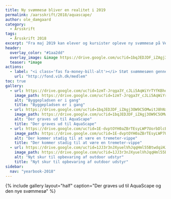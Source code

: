 ```yaml
---
title: Ny svømmesø bliver en realitet i 2019
permalink: /aarsskrift/2018/aquascape/
author: ole_damgaard
category:
  - Årsskrift
tags:
  - Årsskrift 2018
excerpt: "Fra maj 2019 kan elever og kursister opleve ny svømmesø på Vejle Idrætshøjskole."
header:
  overlay_color: "#1aa2dd"
  overlay_image: &image https://drive.google.com/uc?id=1bqJEDJDF_iZAgj3OW9C5OMwitJ8hNxQY
  teaser: *image
actions:
  - label: "<i class='fas fa-money-bill-alt'></i> Støt svømmesøen gennem fonden"
    url: "http://fond.vih.dk/medlem"
toc: true
gallery:
  - url: https://drive.google.com/uc?id=1zmT-Jrqga3Y_cJLi5AqWiYrTYfKBhoIg
    image_path: https://drive.google.com/uc?id=1zmT-Jrqga3Y_cJLi5AqWiYrTYfKBhoIg
    alt: "Byggepladsen er i gang"
    title: "Byggepladsen er i gang"
  - url: https://drive.google.com/uc?id=1bqJEDJDF_iZAgj3OW9C5OMwitJ8hNxQY
    image_path: https://drive.google.com/uc?id=1bqJEDJDF_iZAgj3OW9C5OMwitJ8hNxQY
    alt: "Der graves ud til AquaScape"
    title: "Der graves ud til AquaScape"
  - url: https://drive.google.com/uc?id=1E-dvptOYH0aZBrTEsyLWP7UorbDlcBpR
    image_path: https://drive.google.com/uc?id=1E-dvptOYH0aZBrTEsyLWP7UorbDlcBpR
    alt: "Der kommer stadig til at være en tremeter-vippe"
    title: "Der kommer stadig til at være en tremeter-vippe"
  - url: https://drive.google.com/uc?id=1JJ3r3nJXyuelVhJqqHml55BtwdqiHJSV
    image_path: https://drive.google.com/uc?id=1JJ3r3nJXyuelVhJqqHml55BtwdqiHJSV
    alt: "Nyt skur til opbevaring af outdoor udstyr"
    title: "Nyt skur til opbevaring af outdoor udstyr"
sidebar:
  nav: "yearbook-2018"
---
```


{% include gallery layout="half" caption="Der graves ud til AquaScape og den nye svømmesø" %}
